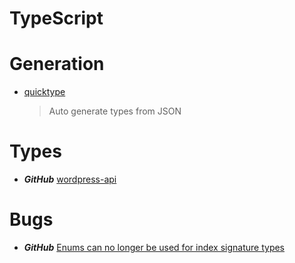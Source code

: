 # TypeScript

# Generation
* [quicktype](https://app.quicktype.io/#s=music)
  > Auto generate types from JSON

# Types
* ***GitHub*** [wordpress-api](https://github.com/dderevjanik/wordpress-api/tree/master/lib/interface)

# Bugs

* ***GitHub*** [Enums can no longer be used for index signature types](https://github.com/Microsoft/TypeScript/issues/13042)
